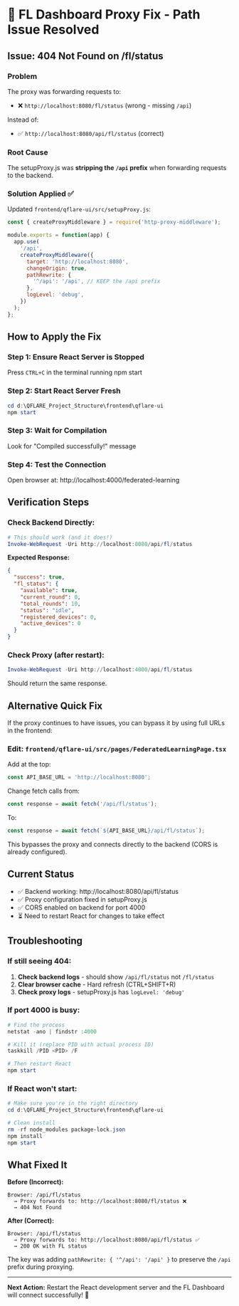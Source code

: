 # 🔧 FL Dashboard Proxy Fix - Path Issue Resolved

## Issue: 404 Not Found on /fl/status

### Problem
The proxy was forwarding requests to:
- ❌ `http://localhost:8080/fl/status` (wrong - missing `/api`)

Instead of:
- ✅ `http://localhost:8080/api/fl/status` (correct)

### Root Cause
The setupProxy.js was **stripping the `/api` prefix** when forwarding requests to the backend.

### Solution Applied ✅

Updated `frontend/qflare-ui/src/setupProxy.js`:

```javascript
const { createProxyMiddleware } = require('http-proxy-middleware');

module.exports = function(app) {
  app.use(
    '/api',
    createProxyMiddleware({
      target: 'http://localhost:8080',
      changeOrigin: true,
      pathRewrite: {
        '^/api': '/api', // KEEP the /api prefix
      },
      logLevel: 'debug',
    })
  );
};
```

## How to Apply the Fix

### Step 1: Ensure React Server is Stopped
Press `CTRL+C` in the terminal running npm start

### Step 2: Start React Server Fresh
```powershell
cd d:\QFLARE_Project_Structure\frontend\qflare-ui
npm start
```

### Step 3: Wait for Compilation
Look for "Compiled successfully!" message

### Step 4: Test the Connection
Open browser at: http://localhost:4000/federated-learning

## Verification Steps

### Check Backend Directly:
```powershell
# This should work (and it does!)
Invoke-WebRequest -Uri http://localhost:8080/api/fl/status
```

**Expected Response:**
```json
{
  "success": true,
  "fl_status": {
    "available": true,
    "current_round": 0,
    "total_rounds": 10,
    "status": "idle",
    "registered_devices": 0,
    "active_devices": 0
  }
}
```

### Check Proxy (after restart):
```powershell
Invoke-WebRequest -Uri http://localhost:4000/api/fl/status
```

Should return the same response.

## Alternative Quick Fix

If the proxy continues to have issues, you can bypass it by using full URLs in the frontend:

### Edit: `frontend/qflare-ui/src/pages/FederatedLearningPage.tsx`

Add at the top:
```typescript
const API_BASE_URL = 'http://localhost:8080';
```

Change fetch calls from:
```typescript
const response = await fetch('/api/fl/status');
```

To:
```typescript
const response = await fetch(`${API_BASE_URL}/api/fl/status`);
```

This bypasses the proxy and connects directly to the backend (CORS is already configured).

## Current Status

- ✅ Backend working: http://localhost:8080/api/fl/status
- ✅ Proxy configuration fixed in setupProxy.js
- ✅ CORS enabled on backend for port 4000
- ⏳ Need to restart React for changes to take effect

## Troubleshooting

### If still seeing 404:
1. **Check backend logs** - should show `/api/fl/status` not `/fl/status`
2. **Clear browser cache** - Hard refresh (CTRL+SHIFT+R)
3. **Check proxy logs** - setupProxy.js has `logLevel: 'debug'`

### If port 4000 is busy:
```powershell
# Find the process
netstat -ano | findstr :4000

# Kill it (replace PID with actual process ID)
taskkill /PID <PID> /F

# Then restart React
npm start
```

### If React won't start:
```powershell
# Make sure you're in the right directory
cd d:\QFLARE_Project_Structure\frontend\qflare-ui

# Clean install
rm -rf node_modules package-lock.json
npm install
npm start
```

## What Fixed It

**Before (Incorrect):**
```
Browser: /api/fl/status 
  → Proxy forwards to: http://localhost:8080/fl/status ❌
  → 404 Not Found
```

**After (Correct):**
```
Browser: /api/fl/status
  → Proxy forwards to: http://localhost:8080/api/fl/status ✅
  → 200 OK with FL status
```

The key was adding `pathRewrite: { '^/api': '/api' }` to preserve the `/api` prefix during proxying.

---

**Next Action:** Restart the React development server and the FL Dashboard will connect successfully! 🎉
